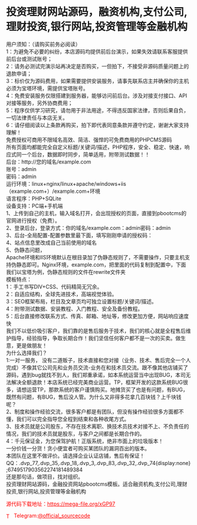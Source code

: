 # 投资理财网站源码，融资机构,支付公司,理财投资,银行网站,投资管理等金融机构

用户须知：（请购买前务必阅读）<br>1：为避免不必要的纠纷，本店源码均提供前后台演示，如果失效请联系客服提供前后台或测试账号；<br>2：请务必测试完演示站再决定是否购买，一但拍下，不接受非源码质量问题上的退款申请；<br>3：标价仅为源码费用，如果需要提供安装服务，请事先联系店主并确保你的主机必须为宝塔环境，需提供宝塔账号。<br>4：免费安装服务仅限搭建到服务器，能够访问前后台。涉及对接支付接口、API对接等服务，另外协商费用；<br>5：程序仅供学习研究，请勿用于非法用途，不得违反国家法律，否则后果自负，一切法律责任与本店无关。<br>6：请仔细阅读以上条款再购买，拍下即代表同意条款并遵守约定，谢谢大家支持理解！<br>免费授权可商用不限域名高效、简洁、强悍的可免费商用的PHPCMS源码<br>所有页面均都能完全自定义标题/关键词/描述，PHP程序，安全、稳定、快速，响应式同一个后台，数据即时同步，简单适用，附带测试数据！！<br>后台：http://您的域名/example.com<br>账号：admin<br>密码：admin<br>运行环境：linux+nginx/linux+apache/windows+iis（example.com+）/example.com+环境<br>语言程序：PHP+SQLite<br>设备支持：PC端+手机端 <br>1、上传到自己的主机，输入域名打开，会出现授权的页面，直接到pbootcms的官网进行授权（免费）。<br>2、登录后台，登录方式：你的域名/example.com：admin密码：admin<br>3、后台-全局配置-配置参数里最下面，填写刚刚申请的授权码：<br>4、站点信息里改成自己当前使用的域名<br>5、伪静态问题，<br>Apache环境和IIS环境默认在根目录加了伪静态规则了，不需要操作，只要主机支持伪静态即可。Nginx环境，example.com，把里面的代码复制到配置中，下面我们以宝塔为例，伪静态规则的文件在rewrite文件夹<br>模板特点：<br>1：手工书写DIV+CSS、代码精简无冗余。<br>2：自适应结构，全球先进技术，高端视觉体验。<br>3：SEO框架布局，栏目及文章页均可独立设置标题/关键词/描述。<br>4：附带测试数据、安装教程、入门教程、安全及备份教程。<br>5：后台直接修改联系方式、传真、邮箱、地址等，修改更加方便，网站响应速度快<br>我们不以低价吸引客户，我们靠的是售后服务于技术，我们的核心就是全程售后维护指导，经验指导，争取长期合作！我们坚信任何客户都不是一次的买卖。做生意，更是做朋友！<br>为什么选择我们？<br>1:一对一服务， 没有二道贩子，技术直接和您对接（业务、技术、售后完全一个人完成）不像其它公司先和业务员交流-业务在和技术员交流。跟不像其他店铺买了源码，遇到bug就找不到人，我们郑重承诺，如本系统运营当中出现BUG，本司无法解决全额退款！本店系统已经完美商业运营。TP，框架开发的这款系统BUG很多，请想运营TP，那款系统的客户谨慎购买。地摊货买了也是有问题，有BUG，既然有问题，有BUG，售后没人管。为什么又非得多花拿几百块钱？上千块钱呢？<br>2、制度和操作经验交流，很多客户都是有团队，但没有操作经验很多方面都不懂，我们可以完全指导您全程到结束和各种收尾方式。<br>3、技术员就是公司股东，不存在技术离职、换技术员技术对接不上、不负责任的情况，我们的技术员就是股东，与客户之间都是长期合作的。<br>4：千元保证金，为您保驾护航！正版系统，绝非市面上的垃圾版本！<br>一分价钱一分货！贪小便宜者可购买某团队的漏洞百出的版本。<br>本团队在这里不做评价。请选择企业认证店铺，售后有保证！ QQ：.dvp_77,.dvp_35,.dvp_18,.dvp_3,.dvp_83,.dvp_32,.dvp_74{display:none};6749517903562274181489384<br>还是那句话，做项目，找对组织。<br>投资理财网站源码，金融投资网站pbootcms模板。适合融资机构,支付公司,理财投资,银行网站,投资管理等金融机构<br>


<p style="color: red;">源代码下载地址：<a href="https://mega-file.org/xGP97" style="color: red;">https://mega-file.org/xGP97</a></p><p style="color: red;"><img src="https://cdn-icons-png.flaticon.com/512/2111/2111646.png" alt="Telegram Icon" style="width: 16px; vertical-align: middle; margin-right: 5px;">Telegram:<a href="https://t.me/official_sourcecode" style="color: red;">@official_sourcecode</a></p>